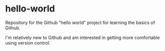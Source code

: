 # hello-world
Repository for the Github "hello world" project for learning the basics of Github.

I'm relatively new to Github and am interested in getting more comfortable using version control. 
